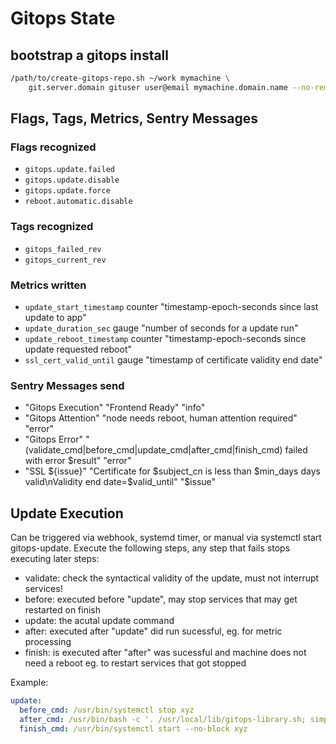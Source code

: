 # Gitops State

## bootstrap a gitops install

```sh
/path/to/create-gitops-repo.sh ~/work mymachine \
    git.server.domain gituser user@email mymachine.domain.name --no-remote
```

## Flags, Tags, Metrics, Sentry Messages

### Flags recognized
  + `gitops.update.failed`
  + `gitops.update.disable`
  + `gitops.update.force`
  + `reboot.automatic.disable`

### Tags recognized
  + `gitops_failed_rev`
  + `gitops_current_rev`

### Metrics written
  + `update_start_timestamp` counter "timestamp-epoch-seconds since last update to app"
  + `update_duration_sec` gauge "number of seconds for a update run"
  + `update_reboot_timestamp` counter "timestamp-epoch-seconds since update requested reboot"
  + `ssl_cert_valid_until` gauge "timestamp of certificate validity end date"

### Sentry Messages send
  + "Gitops Execution" "Frontend Ready" "info"
  + "Gitops Attention" "node needs reboot, human attention required" "error"
  + "Gitops Error" "(validate_cmd|before_cmd|update_cmd|after_cmd|finish_cmd) failed with error $result" "error"
  + "SSL ${issue}" "Certificate for $subject_cn is less than $min_days days valid\nValidity end date=$valid_until" "$issue"

## Update Execution

Can be triggered via webhook, systemd timer, or manual via systemctl start gitops-update.
Execute the following steps, any step that fails stops executing later steps:
  + validate: check the syntactical validity of the update, must not interrupt services!
  + before:   executed before "update", may stop services that may get restarted on finish
  + update:   the acutal update command
  + after:    executed after "update" did run sucessful, eg. for metric processing
  + finish:   is executed after "after" was sucessful and machine does not need a reboot
              eg. to restart services that got stopped

Example:
```yaml
update:
  before_cmd: /usr/bin/systemctl stop xyz
  after_cmd: /usr/bin/bash -c '. /usr/local/lib/gitops-library.sh; simple_metric test_update_run counter "timestamp of update run" "$(date +%s)000"'
  finish_cmd: /usr/bin/systemctl start --no-block xyz
```
